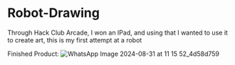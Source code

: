 # Robot-Drawing
Through Hack Club Arcade, I won an IPad, and using that I wanted to use it to create art, this is my first attempt at a robot

Finished Product:
![WhatsApp Image 2024-08-31 at 11 15 52_4d58d759](https://github.com/user-attachments/assets/2fbf625b-675f-47f5-83d8-26c22987121f)
